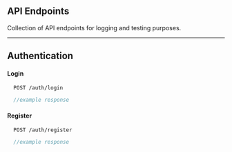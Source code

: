 ## API Endpoints

Collection of API endpoints for logging and testing purposes.

***

## Authentication

#### Login

```http
  POST /auth/login
```

```javascript
  //example response
```

#### Register

```http
  POST /auth/register
```

```javascript
  //example response
```